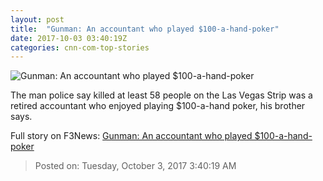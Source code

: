 ```yaml
---
layout: post
title:  "Gunman: An accountant who played $100-a-hand-poker"
date: 2017-10-03 03:40:19Z
categories: cnn-com-top-stories
---
```


![Gunman: An accountant who played $100-a-hand-poker](http://i2.cdn.cnn.com/cnnnext/dam/assets/171002124308-32-las-vegas-incident-1002-super-tease.jpg)

The man police say killed at least 58 people on the Las Vegas Strip was a retired accountant who enjoyed playing $100-a-hand poker, his brother says.


Full story on F3News: [Gunman: An accountant who played $100-a-hand-poker](http://www.f3nws.com/n/cFPPgH)

> Posted on: Tuesday, October 3, 2017 3:40:19 AM
